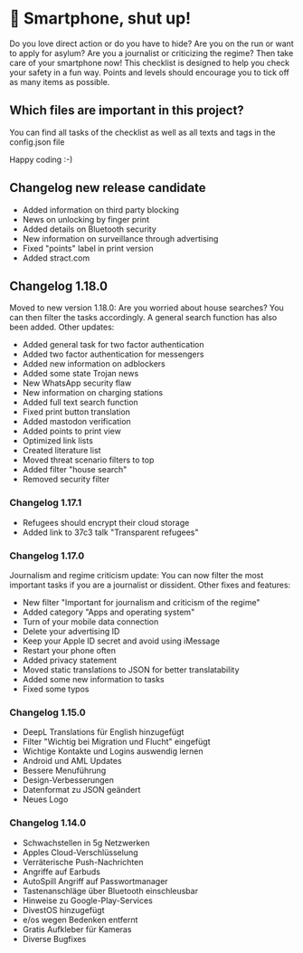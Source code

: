 # 🦄 Smartphone, shut up!
Do you love direct action or do you have to hide? Are you on the run or want to apply for asylum? Are you a journalist or criticizing the regime? Then take care of your smartphone now! This checklist is designed to help you check your safety in a fun way. Points and levels should encourage you to tick off as many items as possible.

## Which files are important in this project?

You can find all tasks of the checklist as well as all texts and tags in the config.json file

Happy coding :-)

## Changelog new release candidate
* Added information on third party blocking
* News on unlocking by finger print
* Added details on Bluetooth security
* New information on surveillance through advertising
* Fixed "points" label in print version
* Added stract.com

## Changelog 1.18.0
Moved to new version 1.18.0: Are you worried about house searches? You can then filter the tasks accordingly. A general search function has also been added. Other updates:

* Added general task for two factor authentication
* Added two factor authentication for messengers
* Added new information on adblockers
* Added some state Trojan news
* New WhatsApp security flaw
* New information on charging stations
* Added full text search function
* Fixed print button translation
* Added mastodon verification
* Added points to print view
* Optimized link lists
* Created literature list
* Moved threat scenario filters to top
* Added filter "house search"
* Removed security filter

### Changelog 1.17.1
* Refugees should encrypt their cloud storage
* Added link to 37c3 talk "Transparent refugees"

### Changelog 1.17.0
Journalism and regime criticism update:
You can now filter the most important tasks if you are a journalist or dissident.
Other fixes and features:

* New filter "Important for journalism and criticism of the regime"
* Added category "Apps and operating system"
* Turn of your mobile data connection
* Delete your advertising ID
* Keep your Apple ID secret and avoid using iMessage
* Restart your phone often
* Added privacy statement
* Moved static translations to JSON for better translatability
* Added some new information to tasks
* Fixed some typos

### Changelog 1.15.0
* DeepL Translations für English hinzugefügt
* Filter "Wichtig bei Migration und Flucht" eingefügt
* Wichtige Kontakte und Logins auswendig lernen
* Android und AML Updates
* Bessere Menuführung
* Design-Verbesserungen
* Datenformat zu JSON geändert
* Neues Logo

### Changelog 1.14.0
* Schwachstellen in 5g Netzwerken
* Apples Cloud-Verschlüsselung
* Verräterische Push-Nachrichten
* Angriffe auf Earbuds
* AutoSpill Angriff auf Passwortmanager
* Tastenanschläge über Bluetooth einschleusbar
* Hinweise zu Google-Play-Services
* DivestOS hinzugefügt
* e/os wegen Bedenken entfernt
* Gratis Aufkleber für Kameras
* Diverse Bugfixes

